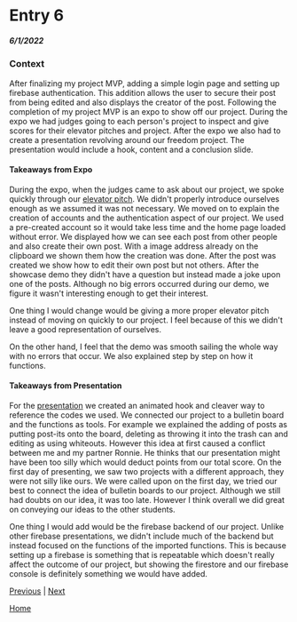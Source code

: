 # Entry 6
##### 6/1/2022

### Context

After finalizing my project MVP, adding a simple login page and setting up firebase authentication. This addition allows the user to secure their post from being edited and also displays the creator of the post. Following the completion of my project MVP is an expo to show off our project. During the expo we had judges going to each person's project to inspect and give scores for their elevator pitches and project. After the expo we also had to create a presentation revolving around our freedom project. The presentation would include a hook, content and a conclusion slide. 

#### Takeaways from Expo

During the expo, when the judges came to ask about our project, we spoke quickly through our [elevator pitch](https://docs.google.com/document/d/18cC79b3IPXsjRGS_2mBuy-De_MgeOB-5jVwiqL6xiDI/edit?usp=sharing). We didn't properly introduce ourselves enough as we assumed it was not necessary. We moved on to explain the creation of accounts and the authentication aspect of our project. We used a pre-created account so it would take less time and the home page loaded without error. We displayed how we can see each post from other people and also create their own post. With a image address already on the clipboard we shown them how the creation was done. After the post was created we show how to edit their own post but not others. After the showcase demo they didn't have a question but instead made a joke upon one of the posts. Although no big errors occurred during our demo, we figure it wasn't interesting enough to get their interest. 

One thing I would change would be giving a more proper elevator pitch instead of moving on quickly to our project. I feel because of this we didn't leave a good representation of ourselves. 

On the other hand, I feel that the demo was smooth sailing the whole way with no errors that occur. We also explained step by step on how it functions.

#### Takeaways from Presentation

For the [presentation](https://docs.google.com/presentation/d/1D6dm9_RRVJfqVNBE-yQC3ERYfOzlHSxmHqKHOf21sfI/edit?usp=sharing) we created an animated hook and cleaver way to reference the codes we used. We connected our project to a bulletin board and the functions as tools. For example we explained the adding of posts as putting post-its onto the board, deleting as throwing it into the trash can and editing as using whiteouts. However this idea at first caused a conflict between me and my partner Ronnie. He thinks that our presentation might have been too silly which would deduct points from our total score. On the first day of presenting, we saw two projects with a different approach, they were not silly like ours. We were called upon on the first day, we tried our best to connect the idea of bulletin boards to our project. Although we still had doubts on our idea, it was too late. However I think overall we did great on conveying our ideas to the other students. 

One thing I would add would be the firebase backend of our project. Unlike other firebase presentations, we didn't include much of the backend but instead focused on the functions of the imported functions. This is because setting up a firebase is something that is repeatable which doesn't really affect the outcome of our project, but showing the firestore and our firebase console is definitely something we would have added. 

[Previous](entry05.md) | [Next](entry07.md)

[Home](../README.md)

